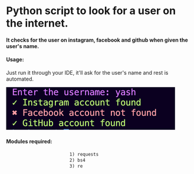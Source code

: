 # Python script to look for a user on the internet.
#### It checks for the user on instagram, facebook and github when given the user's name.
#### Usage:
Just run it through your IDE, it'll ask for the user's name and rest is automated. 

![alt text](https://github.com/YashKarthik/OSINT_recon/blob/master/OSINTscrshot.png)


#### Modules required:
                            1) requests
                            2) bs4
                            3) re
